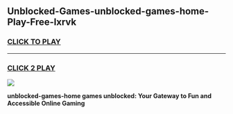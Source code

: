 
## Unblocked-Games-unblocked-games-home-Play-Free-lxrvk
<h3>
<a href="https://premium76.site?title=unblocked-games-home&ref=15A">CLICK TO PLAY</a></h3>
<hr>

<h3>
<a href="https://premium76.site?title=unblocked-games-home&ref=15A">CLICK 2 PLAY</a>
  
</h3>

<a href="https://premium76.site?title=unblocked-games-home&ref=15A"><img src="https://clearcache.store/games.png"></a>


**unblocked-games-home games unblocked: Your Gateway to Fun and Accessible Online Gaming**
